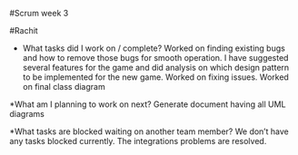 #Scrum week 3

#Rachit

* What tasks did I work on / complete?
Worked on finding existing bugs and how to remove those bugs for smooth operation. I have suggested several features for the game and did analysis on which design pattern to be implemented for the new game. Worked on fixing issues. Worked on final class diagram

*What am I planning to work on next?
Generate document having all UML diagrams


*What tasks are blocked waiting on another team member?
We don’t have any tasks blocked currently. The integrations problems are resolved.

